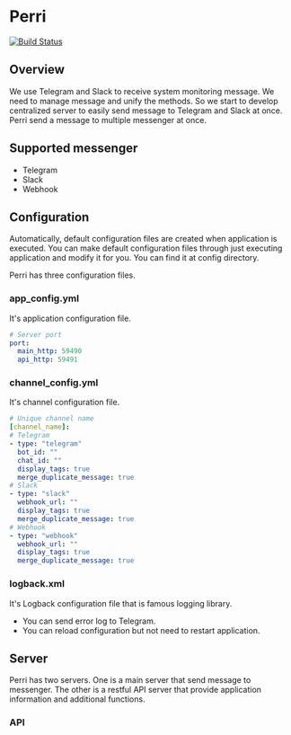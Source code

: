 # Perri
[![Build Status](https://travis-ci.org/code13k/perri.svg?branch=master)](https://travis-ci.org/code13k/perri)


## Overview
We use Telegram and Slack to receive system monitoring message. 
We need to manage message and unify the methods. 
So we start to develop centralized server to easily send message to Telegram and Slack at once.
Perri send a message to multiple messenger at once.



## Supported messenger
* Telegram
* Slack
* Webhook



## Configuration
Automatically, default configuration files are created when application is executed. 
You can make default configuration files through just executing application and modify it for you.
You can find it at config directory.

Perri has three configuration files.

### app_config.yml
It's application configuration file.
```yaml
# Server port
port:
  main_http: 59490
  api_http: 59491
```

### channel_config.yml
It's channel configuration file.
```yaml
# Unique channel name 
[channel_name]:
# Telegram
- type: "telegram"
  bot_id: ""
  chat_id: ""
  display_tags: true
  merge_duplicate_message: true
# Slack
- type: "slack"
  webhook_url: ""
  display_tags: true
  merge_duplicate_message: true
# Webhook
- type: "webhook"
  webhook_url: ""
  display_tags: true
  merge_duplicate_message: true
```

### logback.xml
It's Logback configuration file that is famous logging library.
* You can send error log to Telegram.
* You can reload configuration but not need to restart application.



## Server
Perri has two servers. 
One is a main server that send message to messenger.
The other is a restful API server that provide application information and additional functions.



### API


